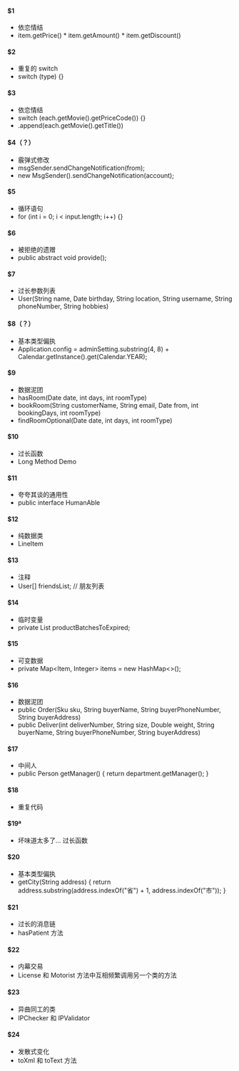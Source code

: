 #### $1
- 依恋情结
- item.getPrice() * item.getAmount() * item.getDiscount()

#### $2
- 重复的 switch
- switch (type) {}

#### $3
- 依恋情结
- switch (each.getMovie().getPriceCode()) {}
- .append(each.getMovie().getTitle())

#### $4（？）
- 霰弹式修改
- msgSender.sendChangeNotification(from);
- new MsgSender().sendChangeNotification(account);

#### $5
- 循环语句
- for (int i = 0; i < input.length; i++) {}

#### $6
- 被拒绝的遗赠
- public abstract void provide();

#### $7
- 过长参数列表
- User(String name, Date birthday, String location, String username, String phoneNumber, String hobbies)

#### $8（？）
- 基本类型偏执
- Application.config = adminSetting.substring(4, 8) + Calendar.getInstance().get(Calendar.YEAR);

#### $9
- 数据泥团
- hasRoom(Date date, int days, int roomType)
- bookRoom(String customerName, String email, Date from, int bookingDays, int roomType)
- findRoomOptional(Date date, int days, int roomType)

#### $10
- 过长函数
- Long Method Demo

#### $11
- 夸夸其谈的通用性
- public interface HumanAble

#### $12
- 纯数据类
- LineItem

#### $13
- 注释
- User[] friendsList; // 朋友列表

#### $14
- 临时变量
- private List<ProductBatch> productBatchesToExpired;

#### $15
- 可变数据
- private Map<Item, Integer> items = new HashMap<>();

#### $16
- 数据泥团
- public Order(Sku sku, String buyerName, String buyerPhoneNumber, String buyerAddress)
- public Deliver(int deliverNumber, String size, Double weight, String buyerName, String buyerPhoneNumber, String buyerAddress)

#### $17
- 中间人
- public Person getManager() { return department.getManager(); }

#### $18
- 重复代码

#### $19ª
- 坏味道太多了... 过长函数

#### $20
- 基本类型偏执
- getCity(String address) { return address.substring(address.indexOf("省") + 1, address.indexOf("市")); }

#### $21
- 过长的消息链
- hasPatient 方法

#### $22
- 内幕交易
- License 和 Motorist 方法中互相频繁调用另一个类的方法

#### $23
- 异曲同工的类
- IPChecker 和 IPValidator

#### $24
- 发散式变化
- toXml 和 toText 方法